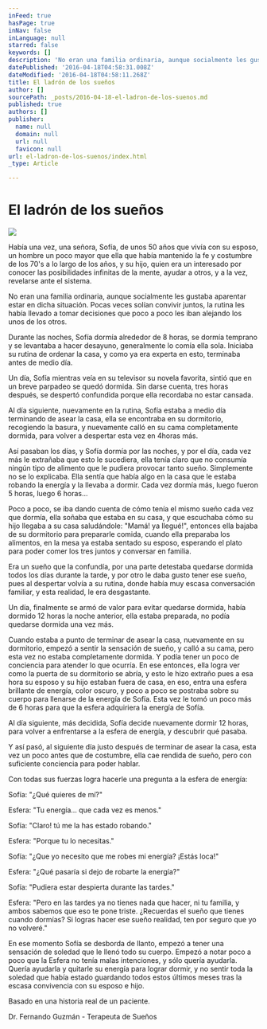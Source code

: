 ```yaml
---
inFeed: true
hasPage: true
inNav: false
inLanguage: null
starred: false
keywords: []
description: 'No eran una familia ordinaria, aunque socialmente les gustaba aparentar estar en dicha situación. Pocas veces solían convivir juntos, la rutina les había llevado a tomar decisiones que poco a poco les iban alejando los unos de los otros.'
datePublished: '2016-04-18T04:58:31.008Z'
dateModified: '2016-04-18T04:58:11.268Z'
title: El ladrón de los sueños
author: []
sourcePath: _posts/2016-04-18-el-ladron-de-los-suenos.md
published: true
authors: []
publisher:
  name: null
  domain: null
  url: null
  favicon: null
url: el-ladron-de-los-suenos/index.html
_type: Article

---
```

# El ladrón de los sueños
![](https://the-grid-user-content.s3-us-west-2.amazonaws.com/49bfcbc0-1507-4932-9099-30b0d479ed9f.jpg)

Había una vez, una señora, Sofía, de unos 50 años que vivía con su esposo, un hombre un poco mayor que ella que había mantenido la fe y costumbre de los 70's a lo largo de los años, y su hijo, quien era un interesado por conocer las posibilidades infinitas de la mente, ayudar a otros, y a la vez, revelarse ante el sistema.

No eran una familia ordinaria, aunque socialmente les gustaba aparentar estar en dicha situación. Pocas veces solían convivir juntos, la rutina les había llevado a tomar decisiones que poco a poco les iban alejando los unos de los otros.

Durante las noches, Sofía dormía alrededor de 8 horas, se dormía temprano y se levantaba a hacer desayuno, generalmente lo comía ella sola. Iniciaba su rutina de ordenar la casa, y como ya era experta en esto, terminaba antes de medio día. 

Un día, Sofía mientras veía en su televisor su novela favorita, sintió que en un breve parpadeo se quedó dormida. Sin darse cuenta, tres horas después, se despertó confundida porque ella recordaba no estar cansada.

Al día siguiente, nuevamente en la rutina, Sofía estaba a medio día terminando de asear la casa, ella se encontraba en su dormitorio, recogiendo la basura, y nuevamente calló en su cama completamente dormida, para volver a despertar esta vez en 4horas más.

Así pasaban los días, y Sofía dormía por las noches, y por el día, cada vez más le extrañaba que esto le sucediera, ella tenía claro que no consumía ningún tipo de alimento que le pudiera provocar tanto sueño. Simplemente no se lo explicaba. Ella sentía que había algo en la casa que le estaba robando la energía y la llevaba a dormir. Cada vez dormía más, luego fueron 5 horas, luego 6 horas...

Poco a poco, se iba dando cuenta de cómo tenía el mismo sueño cada vez que dormía, ella soñaba que estaba en su casa, y que escuchaba cómo su hijo llegaba a su casa saludándole: "Mamá! ya llegué!", entonces ella bajaba de su dormitorio para prepararle comida, cuando ella preparaba los alimentos, en la mesa ya estaba sentado su esposo, esperando el plato para poder comer los tres juntos y conversar en familia.

Era un sueño que la confundía, por una parte detestaba quedarse dormida todos los días durante la tarde, y por otro le daba gusto tener ese sueño, pues al despertar volvía a su rutina, donde había muy escasa conversación familiar, y esta realidad, le era desgastante.

Un día, finalmente se armó de valor para evitar quedarse dormida, había dormido 12 horas la noche anterior, ella estaba preparada, no podía quedarse dormida una vez más.

Cuando estaba a punto de terminar de asear la casa, nuevamente en su dormitorio, empezó a sentir la sensación de sueño, y calló a su cama, pero esta vez no estaba completamente dormida. Y podía tener un poco de conciencia para atender lo que ocurría. En ese entonces, ella logra ver como la puerta de su dormitorio se abría, y esto le hizo extraño pues a esa hora su esposo y su hijo estaban fuera de casa, en eso, entra una esfera brillante de energía, color oscuro, y poco a poco se postraba sobre su cuerpo para llenarse de la energía de Sofía. Esta vez le tomó un poco más de 6 horas para que la esfera adquiriera la energía de Sofía. 

Al día siguiente, más decidida, Sofía decide nuevamente dormir 12 horas, para volver a enfrentarse a la esfera de energía, y descubrir qué pasaba.

Y así pasó, al siguiente día justo después de terminar de asear la casa, esta vez un poco antes que de costumbre, ella cae rendida de sueño, pero con suficiente conciencia para poder hablar. 

Con todas sus fuerzas logra hacerle una pregunta a la esfera de energía: 

Sofía: "¿Qué quieres de mí?"

Esfera: "Tu energía... que cada vez es menos."

Sofía: "Claro! tú me la has estado robando."

Esfera: "Porque tu lo necesitas."

Sofía: "¿Que yo necesito que me robes mi energía? ¡Estás loca!"

Esfera: "¿Qué pasaría si dejo de robarte la energía?"

Sofía: "Pudiera estar despierta durante las tardes."

Esfera: "Pero en las tardes ya no tienes nada que hacer, ni tu familia, y ambos sabemos que eso te pone triste. ¿Recuerdas el sueño que tienes cuando dormías? Si logras hacer ese sueño realidad, ten por seguro que yo no volveré."

En ese momento Sofía se desborda de llanto, empezó a tener una sensación de soledad que le llenó todo su cuerpo. Empezó a notar poco a poco que la Esfera no tenía malas intenciones, y sólo quería ayudarla. Quería ayudarla y quitarle su energía para lograr dormir, y no sentir toda la soledad que había estado guardando todos estos últimos meses tras la escasa convivencia con su esposo e hijo. 

Basado en una historia real de un paciente. 

Dr. Fernando Guzmán - Terapeuta de Sueños